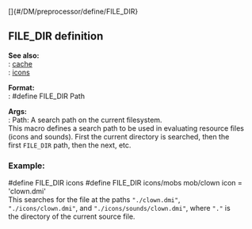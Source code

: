 []{#/DM/preprocessor/define/FILE_DIR}    
## FILE_DIR definition    
**See also:**    
:   [cache](/ref/DM/cache.md)    
:   [icons](/ref/DM/icon.md)    
<!-- -->    
**Format:**    
:   #define FILE_DIR Path    
<!-- -->    
**Args:**    
:   Path: A search path on the current filesystem.    
This macro defines a search path to be used in evaluating resource files    
(icons and sounds). First the current directory is searched, then the    
first `FILE_DIR` path, then the next, etc.    
### Example:    
#define FILE_DIR icons #define FILE_DIR icons/mobs mob/clown icon =    
\'clown.dmi\'    
This searches for the file at the paths `"./clown.dmi"`,    
`"./icons/clown.dmi"`, and `"./icons/sounds/clown.dmi"`, where `"."` is    
the directory of the current source file.  